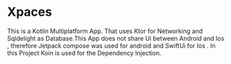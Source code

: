 # Xpaces
This is a  Kotlin Multiplatform App. That uses Ktor for Networking and Sqldelight as Database.This App does not share Ui between Android and Ios , therefore Jetpack compose  was used for  android and SwiftUi for Ios .  In this Project Koin is used for the Dependency Injection.

